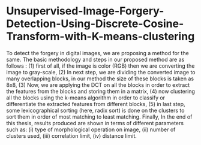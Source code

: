 # Unsupervised-Image-Forgery-Detection-Using-Discrete-Cosine-Transform-with-K-means-clustering
To detect the forgery in digital images, we are proposing a method for the same. The basic methodology and steps in our proposed method are as follows : (1) first of all, if the image is color (RGB) then we are converting the image to gray-scale, (2) In next step, we are dividing the converted image to many overlapping blocks, in our method the size of these blocks is taken as 8x8, (3) Now, we are applying the DCT on all the blocks in order to extract the features from the blocks and storing them in a matrix, (4) now clustering all the blocks using the k-means algorithm in order to classify or differentiate the extracted features from different blocks, (5) in last step, some lexicographical sorting (here, radix sort) is done on the clusters to sort them in order of most matching to least matching. Finally, In the end of this thesis, results produced are shown in terms of different parameters such as: (i) type of morphological operation on image, (ii) number of clusters used, (iii) correlation limit, (iv) distance limit.


























